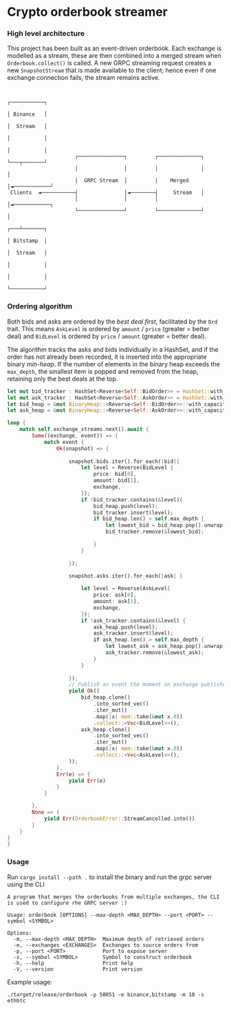 # Crypto orderbook streamer

### High level architecture
This project has been built as an event-driven orderbook. Each exchange is modelled as a stream, these are then combined
into a merged stream when `Orderbook.collect()` is called. A new GRPC streaming request creates a new `SnapshotStream` that is
made available to the client; hence even if one exchange connection fails, the stream remains active.
```

                                                                         ┌───────────┐
                                                                         │ Binance   │
                                                                         │  Stream   │
                                                                         │           │
                                                                         │           │
                      ┌───────────────┐         ┌──────────────┐         └───┬───────┘
                      │               │         │              │             │
                      │  GRPC Stream  │         │    Merged    │◄────────────┘
 Clients  ◄───────────┤               │◄────────┤     Stream   │
                      │               │         │              │◄────────────┐
                      └───────────────┘         └──────────────┘             │
                                                                         ┌───┴───────┐
                                                                         │ Bitstamp  │
                                                                         │  Stream   │
                                                                         │           │
                                                                         │           │
                                                                         └───────────┘

```

### Ordering algorithm
Both bids and asks are ordered by the *best deal first*, facilitated by the `Ord` trait.
This means `AskLevel` is ordered by `amount` / `price` (greater = better deal) and `BidLevel` is 
ordered by `price` / `amount` (greater = better deal).

The algorithm tracks the asks and bids individually in a HashSet, and if the order has not already been recorded, it is
inserted into the appropriate binary *min-heap*. If the number of elements in the binary heap exceeds the `max_depth`, the smallest
item is popped and removed from the heap, retaining only the best deals at the top.

```rust
let mut bid_tracker : HashSet<Reverse<Self::BidOrder>> = HashSet::with_capacity(self.max_depth + 1);
let mut ask_tracker : HashSet<Reverse<Self::AskOrder>> = HashSet::with_capacity(self.max_depth + 1);
let bid_heap = &mut BinaryHeap::<Reverse<Self::BidOrder>>::with_capacity(self.max_depth + 1);
let ask_heap = &mut BinaryHeap::<Reverse<Self::AskOrder>>::with_capacity(self.max_depth + 1);

loop {
    match self.exchange_streams.next().await {
        Some((exchange, event)) => {
            match event {
                Ok(snapshot) => {
                    
                    snapshot.bids.iter().for_each(|bid|{
                        let level = Reverse(BidLevel {
                            price: bid[0],
                            amount: bid[1],
                            exchange,
                        });
                        if !bid_tracker.contains(&level){
                            bid_heap.push(level);
                            bid_tracker.insert(level);
                            if bid_heap.len() > self.max_depth {
                                let lowest_bid = bid_heap.pop().unwrap();
                                bid_tracker.remove(&lowest_bid);

                            }
                        }
                        
                    });

                    snapshot.asks.iter().for_each(|ask| {
                        
                        let level = Reverse(AskLevel{
                            price: ask[0],
                            amount: ask[1],
                            exchange,
                        });
                        if !ask_tracker.contains(&level) {
                            ask_heap.push(level);
                            ask_tracker.insert(level);
                            if ask_heap.len() > self.max_depth {
                                let lowest_ask = ask_heap.pop().unwrap();
                                ask_tracker.remove(&lowest_ask);
                            }
                        }
                        
                    });
                    // Publish an event the moment an exchange publishes an updated orderbook
                    yield Ok((
                        bid_heap.clone()
                            .into_sorted_vec()
                            .iter_mut()
                            .map(|x| mem::take(&mut x.0))
                            .collect::<Vec<BidLevel>>(),
                        ask_heap.clone()
                            .into_sorted_vec()
                            .iter_mut()
                            .map(|x| mem::take(&mut x.0))
                            .collect::<Vec<AskLevel>>(),
                    ));
                },
                Err(e) => {
                    yield Err(e)
                }
            }

        },
        None => {
            yield Err(OrderbookError::StreamCancelled.into())
        }
    }
}
}
```


### Usage

Run `cargo install --path .` to install the binary and run the grpc server using the CLI

```
A program that merges the orderbooks from multiple exchanges, the CLI is used to configure rhe GRPC server :)

Usage: orderbook [OPTIONS] --max-depth <MAX_DEPTH> --port <PORT> --symbol <SYMBOL>

Options:
  -m, --max-depth <MAX_DEPTH>  Maximum depth of retrieved orders
  -e, --exchanges <EXCHANGES>  Exchanges to source orders from
  -p, --port <PORT>            Port to expose server
  -s, --symbol <SYMBOL>        Symbol to construct orderbook
  -h, --help                   Print help
  -V, --version                Print version
```

Example usage: 
```
./target/release/orderbook -p 50051 -e binance,bitstamp -m 10 -s ethbtc
```